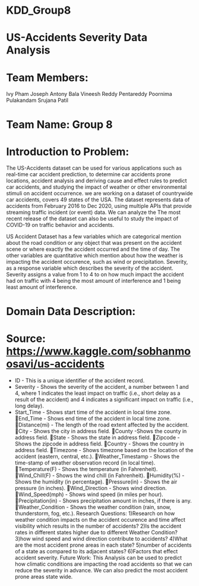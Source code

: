 # KDD_Group8
# US-Accidents Severity Data Analysis
# Team Members:
Ivy Pham
Joseph Antony Bala Vineesh Reddy Pentareddy
Poornima Pulakandam
Srujana Patil

# Team Name: Group 8

# Introduction to Problem: 
The US-Accidents dataset can be used for various applications such as real-time car accident prediction, to determine car accidents prone locations, accident analysis and deriving cause and effect rules to predict car accidents, and studying the impact of weather or other environmental stimuli on accident occurrence. we are working on a dataset of countrywide car accidents, covers 49 states of the USA. The dataset represents data of accidents from February 2016 to Dec 2020, using multiple APIs that provide streaming traffic incident (or event) data. We can analyze the The most recent release of the dataset can also be useful to study the impact of COVID-19 on traffic behavior and accidents.

US Accident Dataset has a few variables which are categorical  mention about the road condition or any object that was present on the accident scene or where exactly the accident occurred and the time of day. The  other variables are quantitative which mention about how the weather is impacting the accident occurence, such as wind or precipitation. Severity, as a response variable which describes the severity of the accident. Severity assigns a value from 1 to 4 to on how much impact the accident had on traffic with 4 being the most amount of interference and 1 being least amount of interference.

# Domain Data Description:
# Source: https://www.kaggle.com/sobhanmoosavi/us-accidents
* ID - This is a unique identifier of the accident record.
* Severity - Shows the severity of the accident, a number between 1 and 4, where 1 indicates the least impact on traffic (i.e., short delay as a result of the accident) and 4 indicates a significant impact on traffic (i.e., long delay).
* Start_Time - Shows start time of the accident in local time zone.
End_Time - Shows end time of the accident in local time zone.
Distance(mi) - The length of the road extent affected by the accident.
City - Shows the city in address field.
County -Shows the county in address field.
State - Shows the state in address field.
Zipcode - Shows the zipcode in address field.
Country - Shows the country in address field.
Timezone - Shows timezone based on the location of the accident (eastern, central, etc.).
Weather_Timestamp - Shows the time-stamp of weather observation record (in local time).
Temperature(F) - Shows the temperature (in Fahrenheit).
Wind_Chill(F) - Shows the wind chill (in Fahrenheit).
Humidity(%) - Shows the humidity (in percentage).
Pressure(in) - Shows the air pressure (in inches).
Wind_Direction - Shows wind direction.
Wind_Speed(mph) - Shows wind speed (in miles per hour).
Precipitation(in) - Shows precipitation amount in inches, if there is any.
Weather_Condition - Shows the weather condition (rain, snow, thunderstorm, fog, etc.).
Research Questions:
1)Research on how weather condition  impacts on the accident occurence and time affect visibility which results in the number of accidents?
2)Is the accident rates in different states higher due to different Weather Condition?
3)how wind speed and wind direction contribute to accidents?
4)What are the most accident prone areas in each state?
5)number of accidents of a state as compared to its adjacent states?
6)Factors that effect accident severity.
Future Work:
This Analysis can be used to predict how climatic conditions are impacting the road accidents so that we can reduce the severity in advance. We can also predict the most accident prone areas state wide.



